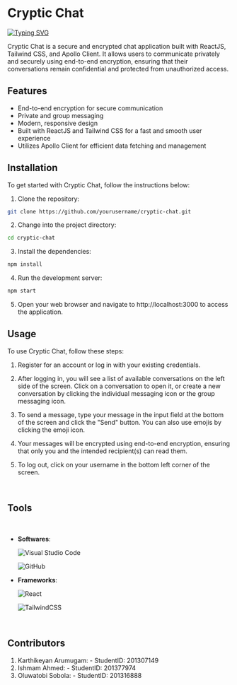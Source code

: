 # Cryptic Chat

<p align="left">
	<a href="https://git.io/typing-svg"><img src="https://readme-typing-svg.demolab.com?font=Fira+Code&pause=1000&width=435&lines=Welcome to Cryptic Chat!;" alt="Typing SVG" /></a>

<br>

Cryptic Chat is a secure and encrypted chat application built with ReactJS, Tailwind CSS, and Apollo Client. It allows users to communicate privately and securely using end-to-end encryption, ensuring that their conversations remain confidential and protected from unauthorized access.

## Features

- End-to-end encryption for secure communication
- Private and group messaging
- Modern, responsive design
- Built with ReactJS and Tailwind CSS for a fast and smooth user experience
- Utilizes Apollo Client for efficient data fetching and management

## Installation

To get started with Cryptic Chat, follow the instructions below:

1. Clone the repository:

```bash
git clone https://github.com/yourusername/cryptic-chat.git
```

2. Change into the project directory:

```bash
cd cryptic-chat
```

3. Install the dependencies:

```bash
npm install
```

4. Run the development server:

```bash
npm start
```

5. Open your web browser and navigate to http://localhost:3000 to access the application.

## Usage

To use Cryptic Chat, follow these steps:

1. Register for an account or log in with your existing credentials.

2. After logging in, you will see a list of available conversations on the left side of the screen. Click on a conversation to open it, or create a new conversation by clicking the individual messaging icon or the group messaging icon.

3. To send a message, type your message in the input field at the bottom of the screen and click the "Send" button. You can also use emojis by clicking the emoji icon.

4. Your messages will be encrypted using end-to-end encryption, ensuring that only you and the intended recipient(s) can read them.

5. To log out, click on your username in the bottom left corner of the screen.

<br>

## Tools

<br>

- **Softwares**:

    ![Visual Studio Code](https://img.shields.io/badge/Visual%20Studio%20Code-0078d7.svg?style=for-the-badge&logo=visual-studio-code&logoColor=white)

    ![GitHub](https://img.shields.io/badge/github-%23121011.svg?style=for-the-badge&logo=github&logoColor=white)

- **Frameworks**:

    ![React](https://img.shields.io/badge/react%20-%2320232a.svg?&style=for-the-badge&logo=react&logoColor=%2361DAFB)

    ![TailwindCSS](https://img.shields.io/badge/tailwindcss-%2338B2AC.svg?style=for-the-badge&logo=tailwind-css&logoColor=white)

    
<br>
	
## Contributors

1. Karthikeyan Arumugam: - StudentID: 201307149
2. Ishmam Ahmed: - StudentID: 201377974
3. Oluwatobi Sobola: - StudentID: 201316888
